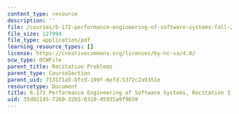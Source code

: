 ```yaml
---
content_type: resource
description: ''
file: /courses/6-172-performance-engineering-of-software-systems-fall-2018/35d02145726032b5031045935a9f9659_MIT6_172F18_rec3.pdf
file_size: 127994
file_type: application/pdf
learning_resource_types: []
license: https://creativecommons.org/licenses/by-nc-sa/4.0/
ocw_type: OCWFile
parent_title: Recitation Problems
parent_type: CourseSection
parent_uid: 713171a5-bfcd-199f-6efd-5372c2a9351e
resourcetype: Document
title: 6.172 Performance Engineering of Software Systems, Recitation 3
uid: 35d02145-7260-32b5-0310-45935a9f9659
---
```

